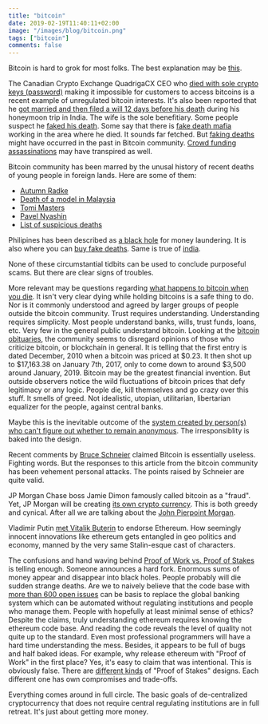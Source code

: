 ```yaml
---
title: "bitcoin"
date: 2019-02-19T11:40:11+02:00
image: "/images/blog/bitcoin.png"
tags: ["bitcoin"]
comments: false
---
```

Bitcoin is hard to grok for most folks. The best explanation may be [this](http://www.michaelnielsen.org/ddi/how-the-bitcoin-protocol-actually-works/).

The Canadian Crypto Exchange QuadrigaCX CEO who [died with sole crypto keys (password)](https://bitcoinexchangeguide.com/blizzard-turn-of-events-as-quadrigacx-accidentally-sent-nearly-400000-to-dead-ceos-bitcoin-wallet/) making it impossible for customers to access bitcoins is a recent example of unregulated bitcoin interests. It's also been reported that he [got married and then filed a will 12 days before his death](https://cointelegraph.com/news/ceo-of-canadian-crypto-exchange-quadrigacx-filed-will-12-days-before-death) during his honeymoon trip in India. The wife is the sole benefitiary. Some people suspect he [faked his death](https://u.today/is-the-dead-ceo-story-fake-evidence-is-mounting-that-quadrigacx-pulled-off-massive-exit-scam). Some say that there is [fake death mafia](https://www.newsbtc.com/2019/02/06/ceo-who-held-150m-in-crypto-died-in-a-region-known-for-having-a-fake-death-mafia/) working in the area where he died. It sounds far fetched. But [faking deaths](https://news.bitcoin.com/federal-agents-told-this-silk-road-moderator-to-fake-his-own-death/) might have occurred in the past in Bitcoin community. [Crowd funding  assassinations](https://www.forbes.com/sites/andygreenberg/2013/11/18/meet-the-assassination-market-creator-whos-crowdfunding-murder-with-bitcoins/#2bdb35c03d9b) may have transpired as well.

Bitcoin community has been marred by the unusal history of recent deaths of young people in foreign lands.  Here are some of them:

* [Autumn Radke](https://www.dailymail.co.uk/news/article-2573863/Bitcoin-exchange-CEO-dead-home-suspected-suicide-age-28.html)
* [Death of a model in Malaysia](https://www.thedailybeast.com/an-american-bitcoin-trader-and-the-mysterious-death-of-the-naked-dutch-model-in-malaysia)
* [Tomi Masters](https://www.buzzfeednews.com/article/josephbernstein/tomi-masters-down-the-rabbit-hole-i-go)
* [Pavel Nyashin](https://www.nzherald.co.nz/business/news/article.cfm?c_id=3&objectid=12046719)
* [List of suspicious deaths](https://nypost.com/2014/03/05/bitcoin-firm-ceo-found-dead-in-suspected-suicide/)

Philipines has been described as [a black hole](https://www.reuters.com/article/us-usa-fed-bangladesh-philippines-idUSKCN0WM13B) for money laundering.  It is also where you can [buy fake deaths](https://www.telegraph.co.uk/travel/destinations/asia/philippines/articles/philippines-the-global-leader-for-faking-own-death/). Same is true of [india](https://timesofindia.indiatimes.com/Want-a-fake-death-certificate/articleshow/3218280.cms).

None of these circumstantial tidbits can be used to conclude purposeful scams. But there are clear signs of troubles.

More relevant may be questions regarding [what happens to bitcoin when you die](https://news.bitcoin.com/bitcoin-after-death-the-perils-of-sharing-ones-fortune/).  It isn't very clear dying while holding bitcoins is a safe thing to do.  Nor is it commonly understood and agreed by larger groups of people outside the bitcoin community. Trust requires understanding. Understanding requires simplicity.  Most people understand banks, wills, trust funds, loans, etc. Very few in the general public understand bitcoin.  Looking at the [bitcoin obituaries](https://99bitcoins.com/bitcoin-obituaries/), the community seems to disregard opinions of those who criticize bitcoin, or blockchain in general. It is telling that the first entry is dated December, 2010 when a bitcoin was priced at $0.23.  It then shot up to $17,163.38 on January 7th, 2017, only to come down to around $3,500 around January, 2019.  Bitcoin may be the greatest financial invention. But outside observers notice the wild fluctuations of bitcoin prices that defy legitimacy or any logic.  People die, kill themselves and go crazy over this stuff.  It smells of greed. Not idealistic, utopian, utilitarian, libertarian equalizer for the people, against central banks.  

Maybe this is the inevitable outcome of the [system created by person(s) who can't figure out whether to remain anonymous](http://archive.is/kjuLi). The irresponsiblity is baked into the design.

Recent comments by [Bruce Schneier](https://www.wired.com/story/theres-no-good-reason-to-trust-blockchain-technology/) claimed Bitcoin is essentially useless.  Fighting words. But the responses to this article from the bitcoin community has been vehement personal attacks.  The points raised by Schneier are quite valid. 

JP Morgan Chase boss Jamie Dimon famously called bitcoin as a "fraud". Yet, JP Morgan will be creating [its own crypto currency](https://www.cnn.com/2019/02/14/investing/jpmorgan-jpm-coin-cryptocurrency/index.html).  This is both greedy and cynical. After all we are talking about the [John Pierpoint Morgan](https://www.telegraph.co.uk/finance/personalfinance/2866937/The-original-Fat-Cat-and-robber-baron-of-his-time.html).

Vladimir Putin [met Vitalik Buterin](https://cointelegraph.com/news/suddenly-vladimir-putin-meets-vitalik-buterin-endorses-ethereum) to endorse Ethereum.  How seemingly innocent innovations like ethereum gets entangled in geo politics and economy, manned by the very same Stalin-esque cast of characters.

The confusions and hand waving behind [Proof of Work vs. Proof of Stakes](https://blockgeeks.com/guides/proof-of-work-vs-proof-of-stake/) is telling enough.  Someone announces a hard fork.  Enormous sums of money appear and disappear into black holes.  People probably will die sudden strange deaths.  Are we to naively believe that the code base with [more than 600 open issues](https://github.com/ethereum/go-ethereum/issues) can be basis to replace the global banking system which can be automated without regulating institutions and people who manage them. People with hopefully at least minimal sense of ethics?  Despite the claims, truly understanding ethereum requires knowing the ethereum code base. And reading the code reveals the level of quality not quite up to the standard.   Even most professional programmers will have a hard time understanding the mess.  Besides, it appears to be full of bugs and half baked ideas. For example, why release ethereum with "Proof of Work" in the first place?  Yes, it's easy to claim that was intentional.  This is obviously false. There are [different kinds](https://blog.chorus.one/classifying-staking-implementations-a-framework/) of "Proof of Stakes" designs. Each different one has own compromises and trade-offs.

Everything comes around in full circle. The basic goals of de-centralized cryptocurrency that does not require central regulating institutions are in full retreat. It's just about getting more money. 
